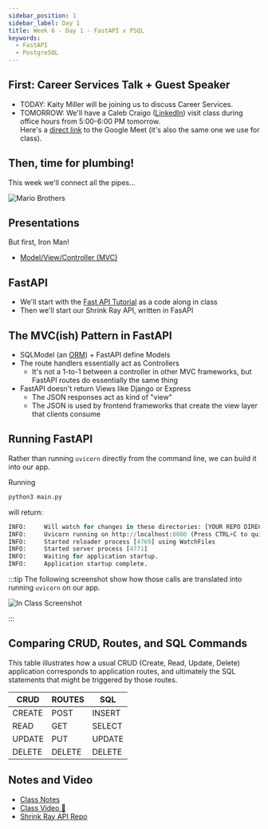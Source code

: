 ```yaml
---
sidebar_position: 1
sidebar_label: Day 1
title: Week 6 - Day 1 - FastAPI x PSQL
keywords:
  - FastAPI
  - PostgreSQL
---
```


<!-- markdownlint-disable no-inline-html no-trailing-punctuation -->

## First: Career Services Talk + Guest Speaker

- TODAY: Kaity Miller will be joining us to discuss Career Services.
- TOMORROW: We'll have a Caleb Craigo ([LinkedIn](https://www.linkedin.com/in/caleb-craigo)) visit class during office hours from 5:00-6:00 PM tomorrow.
  <br/>Here's a [direct link](https://meet.google.com/zhr-rsgq-toz) to the Google Meet (it's also the same one we use for class).

## Then, time for plumbing!

This week we'll connect all the pipes...

![Mario Brothers](./img/mario.jpg)

## Presentations

But first, Iron Man!

- [Model/View/Controller (MVC)](https://docs.google.com/presentation/d/1v0l-9MRVO7CmAs74c2zHv-swL52JdJEgZBrU77iqSLU/edit?usp=sharing)

## FastAPI

- We'll start with the [Fast API Tutorial](https://fastapi.tiangolo.com/tutorial/) as a code along in class
- Then we'll start our Shrink Ray API, written in FasAPI

## The MVC(ish) Pattern in FastAPI

- SQLModel (an [ORM](https://sqlmodel.tiangolo.com/db-to-code/)) + FastAPI define Models
- The route handlers essentially act as Controllers
  - It's not a 1-to-1 between a controller in other MVC frameworks, but FastAPI routes do essentially the same thing
- FastAPI doesn't return Views like Django or Express
  - The JSON responses act as kind of "view"
  - The JSON is used by frontend frameworks that create the view layer that clients consume

## Running FastAPI

Rather than running `uvicorn` directly from the command line, we can build it into our app.

Running

```sh
python3 main.py
```

will return:

```py
INFO:     Will watch for changes in these directories: [YOUR REPO DIRECTORY]
INFO:     Uvicorn running on http://localhost:8000 (Press CTRL+C to quit)
INFO:     Started reloader process [4769] using WatchFiles
INFO:     Started server process [4771]
INFO:     Waiting for application startup.
INFO:     Application startup complete.
```

:::tip
The following screenshot show how those calls are translated into running `uvicorn` on our app.

![In Class Screenshot](./img/main_app_startup.png)

:::

## Comparing CRUD, Routes, and SQL Commands

This table illustrates how a usual CRUD (Create, Read, Update, Delete) application corresponds to application routes, and ultimately the SQL statements that might be triggered by those routes.

| CRUD   | ROUTES | SQL    |
| ------ | ------ | ------ |
| CREATE | POST   | INSERT |
| READ   | GET    | SELECT |
| UPDATE | PUT    | UPDATE |
| DELETE | DELETE | DELETE |

## Notes and Video

- [Class Notes](https://docs.google.com/document/d/1x52aJ33OL-hiDlnwffNTc0I-oybgIKTtoFKrB93WH98/view?usp=sharing)
- [Class Video :movie_camera:](https://drive.google.com/file/d/1AYjRVqF6AnnNNBH1YE0DwYzYGZ9avx5g/view?usp=sharing)
- [Shrink Ray API Repo](https://github.com/buildcarolina/shrinkray_api)
